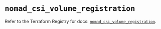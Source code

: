 # `nomad_csi_volume_registration`

Refer to the Terraform Registry for docs: [`nomad_csi_volume_registration`](https://registry.terraform.io/providers/hashicorp/nomad/2.1.1/docs/resources/csi_volume_registration).
